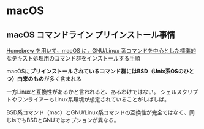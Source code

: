 # macOS

## macOS コマンドライン プリインストール事情

[Homebrew を用いて，macOS に，GNU/Linux 系コマンドを中心とした標準的なテキスト処理用のコマンド群をインストールする手順](https://qiita.com/eumesy/items/3bb39fc783c8d4863c5f)

macOSに**プリインストールされているコマンド群にはBSD（Unix系OSのひとつ）由来のもの**が多く含まれる

一方Linuxと互換性があるかと言われると、あるわけではない。
シェルスクリプトやワンライアーもLinux系環境が想定されていることがしばしば。

BSD系コマンド（mac）とGNU/Linux系コマンドの互換性が完全ではなく、同じlsでもBSDとGNUではオプションが異なる。
